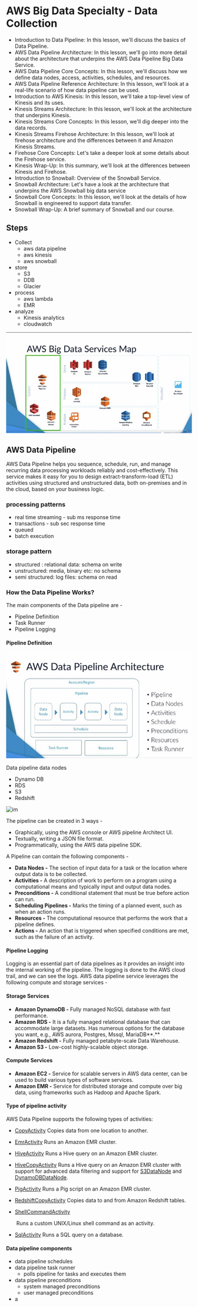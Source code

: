 # AWS Big Data Specialty - Data Collection

- Introduction to Data Pipeline: In this lesson, we'll discuss the basics of Data Pipeline.
- AWS Data Pipeline Architecture: In this lesson, we'll go into more detail about the architecture that underpins the AWS Data Pipeline Big Data Service.
- AWS Data Pipeline Core Concepts: In this lesson, we'll discuss how we define data nodes, access, activities, schedules, and resources.
- AWS Data Pipeline Reference Architecture: In this lesson, we'll look at a real-life scenario of how data pipeline can be used.
- Introduction to AWS Kinesis: In this lesson, we'll take a top-level view of Kinesis and its uses.
- Kinesis Streams Architecture: In this lesson, we'll look at the architecture that underpins Kinesis.
- Kinesis Streams Core Concepts: In this lesson, we'll dig deeper into the data records.
- Kinesis Streams Firehose Architecture: In this lesson, we'll look at firehose architecture and the differences between it and Amazon Kinesis Streams.
- Firehose Core Concepts: Let's take a deeper look at some details about the Firehose service.
- Kinesis Wrap-Up: In this summary, we'll look at the differences between Kinesis and Firehose.
- Introduction to Snowball: Overview of the Snowball Service.
- Snowball Architecture: Let's have a look at the architecture that underpins the AWS Snowball big data service
- Snowball Core Concepts: In this lesson, we'll look at the details of how Snowball is engineered to support data transfer.
- Snowball Wrap-Up: A brief summary of Snowball and our course.

## Steps

- Collect
  - aws data pipeline
  - aws kinesis
  - aws snowball
- store
  - S3
  - DDB
  - Glacier
- process
  - aws lambda
  - EMR
- analyze
  - Kinesis analytics
  - cloudwatch

![im](https://github.com/amitkml/Serverless-Learning-Notes/blob/main/aws-bigdata/aws-bigdata.JPG?raw=true)

## AWS Data Pipeline

AWS Data Pipeline helps you sequence, schedule, run, and manage recurring data processing workloads reliably and cost-effectively. This service makes it easy for you to design extract-transform-load (ETL) activities using structured and unstructured data, both on-premises and in the cloud, based on your business logic.

### processing patterns

- real time streaming - sub ms response time
- transactions - sub sec response time
- queued
- batch execution

### storage pattern

- structured : relational data: schema on write
- unstructured: media, binary etc: no schema
- semi structured: log files: schema on read

### How the Data Pipeline Works?

The main components of the Data pipeline are -

- Pipeline Definition
- Task Runner
- Pipeline Logging

#### Pipeline Definition

![im](https://github.com/amitkml/Serverless-Learning-Notes/blob/main/aws-bigdata/aws-pipeline.JPG?raw=true)

Data pipeline data nodes

- Dynamo DB
- RDS
- S3
- Redshift

![im](https://docs.aws.amazon.com/datapipeline/latest/DeveloperGuide/images/dp-ddb-export-template.png)

The pipeline can be created in 3 ways -

- Graphically, using the AWS console or AWS pipeline Architect UI.
- Textually, writing a JSON file format.
- Programmatically, using the AWS data pipeline SDK.

A Pipeline can contain the following components -

- **Data Nodes -** The section of input data for a task or the location where output data is to be collected.
- **Activities -** A description of work to perform on a program using a computational means and typically input and output data nodes.
- **Preconditions -** A conditional statement that must be true before action can run.
- **Scheduling Pipelines -** Marks the timing of a planned event, such as when an action runs.
- **Resources -** The computational resource that performs the work that a pipeline defines.
- **Actions -** An action that is triggered when specified conditions are met, such as the failure of an activity.

#### Pipeline Logging

Logging is an essential part of data pipelines as it provides an insight into the internal working of the pipeline. The logging is done to the AWS cloud trail, and we can see the logs. AWS data pipeline service leverages the following compute and storage services -

#### Storage Services

- **Amazon DynamoDB -** Fully managed NoSQL database with fast performance.
- **Amazon RDS -** It is a fully managed relational database that can accommodate large datasets. Has numerous options for the database you want, e.g., AWS aurora, Postgres, Mssql, MariaDB**.**
- **Amazon Redshift -** Fully managed petabyte-scale Data Warehouse.
- **Amazon S3 -** Low-cost highly-scalable object storage.

#### Compute Services

- **Amazon EC2 -** Service for scalable servers in AWS data center, can be used to build various types of software services.
- **Amazon EMR -** Service for distributed storage and compute over big data, using frameworks such as Hadoop and Apache Spark.

#### Type of pipeline activity

AWS Data Pipeline supports the following types of activities:

- [CopyActivity](https://docs.aws.amazon.com/datapipeline/latest/DeveloperGuide/dp-object-copyactivity.html)                                                                     Copies data from one location to another.                                                                                 

- [EmrActivity](https://docs.aws.amazon.com/datapipeline/latest/DeveloperGuide/dp-object-emractivity.html)                                                                       Runs an Amazon EMR cluster.                                                                                 

- [HiveActivity](https://docs.aws.amazon.com/datapipeline/latest/DeveloperGuide/dp-object-hiveactivity.html)                                                                      Runs a Hive query on an Amazon EMR cluster.                                                                                 

- [HiveCopyActivity](https://docs.aws.amazon.com/datapipeline/latest/DeveloperGuide/dp-object-hivecopyactivity.html)                                                             Runs a Hive query on an Amazon EMR cluster with support for advanced data                                             filtering and support for [S3DataNode](https://docs.aws.amazon.com/datapipeline/latest/DeveloperGuide/dp-object-s3datanode.html) and [DynamoDBDataNode](https://docs.aws.amazon.com/datapipeline/latest/DeveloperGuide/dp-object-dynamodbdatanode.html).                                                                                                                           

- [PigActivity](https://docs.aws.amazon.com/datapipeline/latest/DeveloperGuide/dp-object-pigactivity.html)                                                                   Runs a Pig script on an Amazon EMR cluster.                                                                                 

- [RedshiftCopyActivity](https://docs.aws.amazon.com/datapipeline/latest/DeveloperGuide/dp-object-redshiftcopyactivity.html)                                                 Copies data to and from Amazon Redshift tables.                                                                                 

- [ShellCommandActivity](https://docs.aws.amazon.com/datapipeline/latest/DeveloperGuide/dp-object-shellcommandactivity.html)

  ​                                                                                    Runs a custom UNIX/Linux shell command as an activity.                                                                                 

- [SqlActivity](https://docs.aws.amazon.com/datapipeline/latest/DeveloperGuide/dp-object-sqlactivity.html)                                                                  Runs a SQL query on a database.                                                                                 

#### Data pipeline components

- data pipeline schedules
- data pipeline task runner
  - polls pipeline for tasks and executes them
- data pipeline preconditions
  - system managed preconditions
  - user managed preconditions
- a